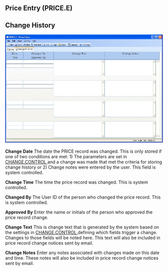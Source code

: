 ##  Price Entry (PRICE.E)

<PageHeader />

##  Change History

![](./PRICE-E-2.jpg)

**Change Date** The date the PRICE record was changed. This is only stored if one of two conditions are met: 1) The parameters are set in [ CHANGE.CONTROL ](../../../../ACE-OVERVIEW/ACE-ENTRY/CHANGE-CONTROL/README.md) and a change was made that met the criteria for storing change history or 2) Change notes were entered by the user. This field is system controlled.   
  
**Change Time** The time the price record was changed. This is system
controlled.  
  
**Changed By** The User ID of the person who changed the price record. This is
system controlled.  
  
**Approved By** Enter the name or initials of the person who approved the
price record change.  
  
**Change Text** This is change text that is generated by the system based on the settings in [ CHANGE.CONTROL ](../../../../ACE-OVERVIEW/ACE-ENTRY/CHANGE-CONTROL/README.md) defining which fields trigger a change. Changes to those fields will be noted here. This text will also be included in price record change notices sent by email.   
  
**Change Notes** Enter any notes associated with changes made on this date and
time. These notes will also be included in price record change notices sent by
email.  
  
  
<badge text= "Version 8.10.57" vertical="middle" />

<PageFooter />